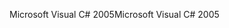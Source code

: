 <span data-ttu-id="ff356-101">Microsoft Visual C# 2005</span><span class="sxs-lookup"><span data-stu-id="ff356-101">Microsoft Visual C# 2005</span></span>